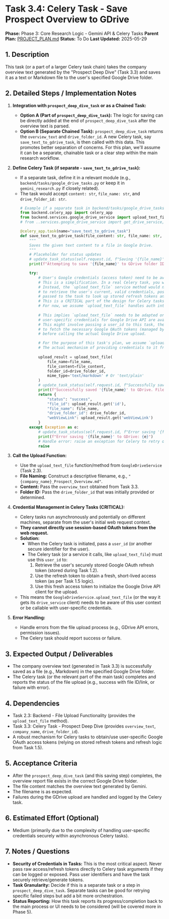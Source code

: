 # Task 3.4: Celery Task - Save Prospect Overview to GDrive

**Phase:** Phase 3: Core Research Logic - Gemini API & Celery Tasks
**Parent Plan:** [PROJECT_PLAN.md](PROJECT_PLAN.md)
**Status:** To Do
**Last Updated:** 2025-05-29

## 1. Description
This task (or a part of a larger Celery task chain) takes the company overview text generated by the "Prospect Deep Dive" (Task 3.3) and saves it as a text or Markdown file to the user's specified Google Drive folder.

## 2. Detailed Steps / Implementation Notes

1.  **Integration with `prospect_deep_dive_task` or as a Chained Task:**
    *   **Option A (Part of `prospect_deep_dive_task`):** The logic for saving can be directly added at the end of `prospect_deep_dive_task` after the overview text is parsed.
    *   **Option B (Separate Chained Task):** `prospect_deep_dive_task` returns the `overview_text` and `drive_folder_id`. A new Celery task, say `save_text_to_gdrive_task`, is then called with this data. This promotes better separation of concerns. For this plan, we'll assume it can be a separate, chainable task or a clear step within the main research workflow.

2.  **Define Celery Task (if separate - `save_text_to_gdrive_task`):**
    *   If a separate task, define it in a relevant module (e.g., `backend/tasks/google_drive_tasks.py` or keep it in `gemini_research.py` if closely related).
    *   The task would accept `content: str`, `file_name: str`, and `drive_folder_id: str`.
        ```python
        # Example if a separate task in backend/tasks/google_drive_tasks.py
        from backend.celery_app import celery_app
        from backend.services.google_drive_service import upload_text_file # Assumes this service exists from Task 2.3
        # from ..services.google_drive_service import get_drive_service, upload_text_file # Relative import if structured

        @celery_app.task(name="save_text_to_gdrive_task")
        def save_text_to_gdrive_task(file_content: str, file_name: str, drive_folder_id: str, company_name: str):
            """
            Saves the given text content to a file in Google Drive.
            """
            # Placeholder for status updates
            # update_task_status(self.request.id, f"Saving '{file_name}' to Google Drive for {company_name}", 1, 1)
            print(f"Attempting to save '{file_name}' to GDrive folder ID: {drive_folder_id} for {company_name}")

            try:
                # User's Google credentials (access token) need to be available to `upload_text_file`.
                # This is a simplification. In a real Celery task, you wouldn't pass raw tokens.
                # Instead, the `upload_text_file` service method would need to be able
                # to retrieve the user's current, valid credentials, possibly using a user_id
                # passed to the task to look up stored refresh tokens and generate an access token.
                # This is a CRITICAL part of the design for Celery tasks interacting with user-specific APIs.
                # For now, we assume `upload_text_file` handles auth internally based on context or passed user_id.
                
                # This implies `upload_text_file` needs to be adapted or called in a context where
                # user-specific credentials for Google Drive API are available.
                # This might involve passing a user_id to this task, then using that user_id
                # to fetch the necessary Google OAuth tokens (managed by Phase 1 logic)
                # before calling the actual Google Drive upload.

                # For the purpose of this task's plan, we assume `upload_text_file` can be called.
                # The actual mechanism of providing credentials to it from a Celery task is a deeper implementation detail.
                
                upload_result = upload_text_file(
                    file_name=file_name,
                    file_content=file_content,
                    folder_id=drive_folder_id,
                    mime_type='text/markdown' # Or 'text/plain'
                )
                # update_task_status(self.request.id, f"Successfully saved '{file_name}'", 1, 1)
                print(f"Successfully saved '{file_name}' to GDrive. File ID: {upload_result.get('id')}")
                return {
                    "status": "success",
                    "file_id": upload_result.get('id'),
                    "file_name": file_name,
                    "drive_folder_id": drive_folder_id,
                    "webViewLink": upload_result.get('webViewLink')
                }
            except Exception as e:
                # update_task_status(self.request.id, f"Error saving '{file_name}': {e}", 1, 1)
                print(f"Error saving '{file_name}' to GDrive: {e}")
                # Handle error: raise an exception for Celery to retry or mark as failed
                raise
        ```

3.  **Call the Upload Function:**
    *   Use the `upload_text_file` function/method from `GoogleDriveService` (Task 2.3).
    *   **File Naming:** Construct a descriptive filename, e.g., `"{company_name}_Prospect_Overview.md"`.
    *   **Content:** Pass the `overview_text` obtained from Task 3.3.
    *   **Folder ID:** Pass the `drive_folder_id` that was initially provided or determined.

4.  **Credential Management in Celery Tasks (CRITICAL):**
    *   Celery tasks run asynchronously and potentially on different machines, separate from the user's initial web request context.
    *   **They cannot directly use session-based OAuth tokens from the web request.**
    *   **Solution:**
        *   When the Celery task is initiated, pass a `user_id` (or another secure identifier for the user).
        *   The Celery task (or a service it calls, like `upload_text_file`) must use this `user_id` to:
            1.  Retrieve the user's securely stored Google OAuth refresh token (stored during Task 1.2).
            2.  Use the refresh token to obtain a fresh, short-lived access token (as per Task 1.5 logic).
            3.  Use this fresh access token to initialize the Google Drive API client for the upload.
    *   This means the `GoogleDriveService.upload_text_file` (or the way it gets its `drive_service` client) needs to be aware of this user context or be callable with user-specific credentials.

5.  **Error Handling:**
    *   Handle errors from the file upload process (e.g., GDrive API errors, permission issues).
    *   The Celery task should report success or failure.

## 3. Expected Output / Deliverables
*   The company overview text (generated in Task 3.3) is successfully saved as a file (e.g., Markdown) in the specified Google Drive folder.
*   The Celery task (or the relevant part of the main task) completes and reports the status of the file upload (e.g., success with file ID/link, or failure with error).

## 4. Dependencies
*   Task 2.3: Backend - File Upload Functionality (provides the `upload_text_file` method).
*   Task 3.3: Celery Task - Prospect Deep Dive (provides `overview_text`, `company_name`, `drive_folder_id`).
*   A robust mechanism for Celery tasks to obtain/use user-specific Google OAuth access tokens (relying on stored refresh tokens and refresh logic from Task 1.5).

## 5. Acceptance Criteria
*   After the `prospect_deep_dive_task` (and this saving step) completes, the overview report file exists in the correct Google Drive folder.
*   The file content matches the overview text generated by Gemini.
*   The filename is as expected.
*   Failures during the GDrive upload are handled and logged by the Celery task.

## 6. Estimated Effort (Optional)
*   Medium (primarily due to the complexity of handling user-specific credentials securely within asynchronous Celery tasks).

## 7. Notes / Questions
*   **Security of Credentials in Tasks:** This is the most critical aspect. Never pass raw access/refresh tokens directly to Celery task arguments if they can be logged or exposed. Pass user identifiers and have the task securely retrieve/generate tokens.
*   **Task Granularity:** Decide if this is a separate task or a step in `prospect_deep_dive_task`. Separate tasks can be good for retrying specific failed steps but add a bit more orchestration.
*   **Status Reporting:** How this task reports its progress/completion back to the main process or UI needs to be considered (will be covered more in Phase 5).